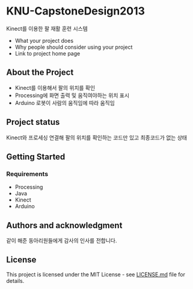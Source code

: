 # KNU-CapstoneDesign2013

Kinect를 이용한 팔 재활 훈련 시스템

- What your project does
- Why people should consider using your project
- Link to project home page



## About the Project

- Kinect를 이용해서 팔의 위치를 확인
- Processing에 화면 출력 및 움직여야하는 위치 표시
- Arduino 로봇이 사람의 움직임에 따라 움직임



## Project status

Kinect와 프로세싱 연결해 팔의 위치를 확인하는 코드만 있고 최종코드가 없는 상태



## Getting Started

### Requirements

- Processing
- Java
- Kinect
- Arduino



## Authors and acknowledgment

같이 해준 동아리원들에게 감사의 인사를 전합니다.



## License

This project is licensed under the MIT License - see [LICENSE.md](https://github.com/JihunDev/Docs/blob/master/LICENSE.md) file for details.